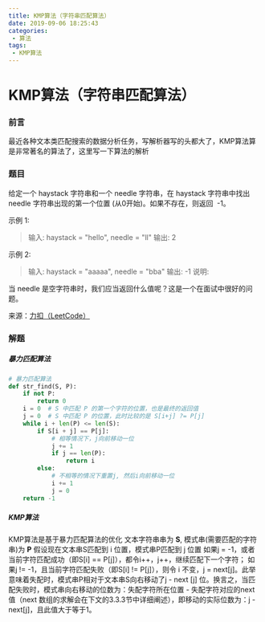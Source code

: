 ```yaml
---
title: KMP算法（字符串匹配算法）
date: 2019-09-06 18:25:43
categories:
 - 算法
tags:
 - KMP算法
---
```

# KMP算法（字符串匹配算法）
### 前言
最近各种文本类匹配搜索的数据分析任务，写解析器写的头都大了，KMP算法算是非常著名的算法了，这里写一下算法的解析

### 题目
给定一个 haystack 字符串和一个 needle 字符串，在 haystack 字符串中找出 needle 字符串出现的第一个位置 (从0开始)。如果不存在，则返回  -1。

示例 1:
>输入: haystack = "hello", needle = "ll"
输出: 2

示例 2:
>输入: haystack = "aaaaa", needle = "bba"
输出: -1
说明:

当 needle 是空字符串时，我们应当返回什么值呢？这是一个在面试中很好的问题。

来源：[力扣（LeetCode）](https://leetcode-cn.com/problems/implement-strstr)

### 解题
##### 暴力匹配算法
```python
# 暴力匹配算法
def str_find(S, P):
    if not P:
        return 0
    i = 0  # S 中匹配 P 的第一个字符的位置，也是最终的返回值
    j = 0  # S 中匹配 P 的位置，此时比较的是 S[i+j] ?= P[j]
    while i + len(P) <= len(S):
        if S[i + j] == P[j]:
            # 相等情况下，j向前移动一位
            j += 1
            if j == len(P):
                return i
        else:
            # 不相等的情况下重置j, 然后i向前移动一位
            i += 1
            j = 0
    return -1
```
##### KMP算法
KMP算法是基于暴力匹配算法的优化
文本字符串串为 **S**, 模式串(需要匹配的字符串)为 **P**
假设现在文本串S匹配到 i 位置，模式串P匹配到 j 位置
    如果j = -1，或者当前字符匹配成功（即S[i] == P[j]），都令i++，j++，继续匹配下一个字符；
    如果j != -1，且当前字符匹配失败（即S[i] != P[j]），则令 i 不变，j = next[j]。此举意味着失配时，模式串P相对于文本串S向右移动了j - next [j] 位。换言之，当匹配失败时，模式串向右移动的位数为：失配字符所在位置 - 失配字符对应的next 值（next 数组的求解会在下文的3.3.3节中详细阐述），即移动的实际位数为：j - next[j]，且此值大于等于1。